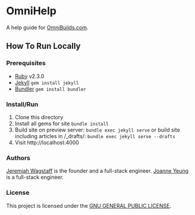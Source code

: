 # OmniHelp
A help guide for [OmniBuilds.com][omnibuilds].

## How To Run Locally

### Prerequisites
- [Ruby][ruby] v2.3.0
- [Jekyll][jekyll] `gem install jekyll`
- [Bundler][bundler] `gem install bundler`

### Install/Run
1. Clone this directory
2. Install all gems for site `bundle install`
3. Build site on preview server: `bundle exec jekyll serve` or build site including articles in /_drafts/: `bundle exec jekyll serve --drafts`
4. Visit http://localhost:4000

### Authors
[Jeremiah Wagstaff][jeremiah] is the founder and a full-stack engineer.
[Joanne Yeung][joanne] is a full-stack engineer.

### License
This project is licensed under the [GNU GENERAL PUBLIC LICENSE][gnu].


[ruby]: https://www.ruby-lang.org/en/documentation/installation/
[omnibuilds]: https://www.omnibuilds.com
[jekyll]: https://jekyllrb.com/
[bundler]: https://bundler.io/
[jeremiah]: https://www.linkedin.com/in/jeremiah-wagstaff-483b5057/
[joanne]: https://linkedin.com/in/jttyeung
[gnu]: LICENSE
